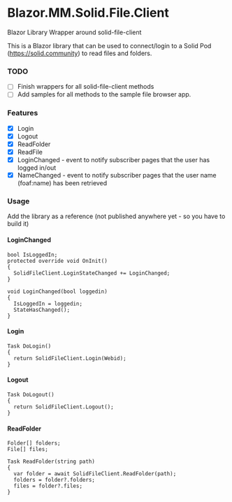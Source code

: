 # Blazor.MM.Solid.File.Client
Blazor Library Wrapper around solid-file-client

This is a Blazor library that can be used to connect/login to a Solid Pod (https://solid.community) to read files and folders.

### TODO
 - [ ] Finish wrappers for all solid-file-client methods
 - [ ] Add samples for all methods to the sample file browser app.
 
### Features
 - [x] Login
 - [x] Logout
 - [x] ReadFolder
 - [x] ReadFile
 - [x] LoginChanged - event to notify subscriber pages that the user has logged in/out
 - [x] NameChanged - event to notify subscriber pages that the user name (foaf:name) has been retrieved
 
### Usage
 
Add the library as a reference (not published anywhere yet - so you have to build it)
 
#### LoginChanged
```
bool IsLoggedIn;
protected override void OnInit()
{
  SolidFileClient.LoginStateChanged += LoginChanged;
}

void LoginChanged(bool loggedin)
{
  IsLoggedIn = loggedin;
  StateHasChanged();
}
```
#### Login
```
Task DoLogin()
{
  return SolidFileClient.Login(Webid);
}
```
#### Logout
```
Task DoLogout()
{
  return SolidFileClient.Logout();
}
```
#### ReadFolder
```
Folder[] folders;
File[] files;

Task ReadFolder(string path)
{
  var folder = await SolidFileClient.ReadFolder(path);
  folders = folder?.folders;
  files = folder?.files;
}
```
